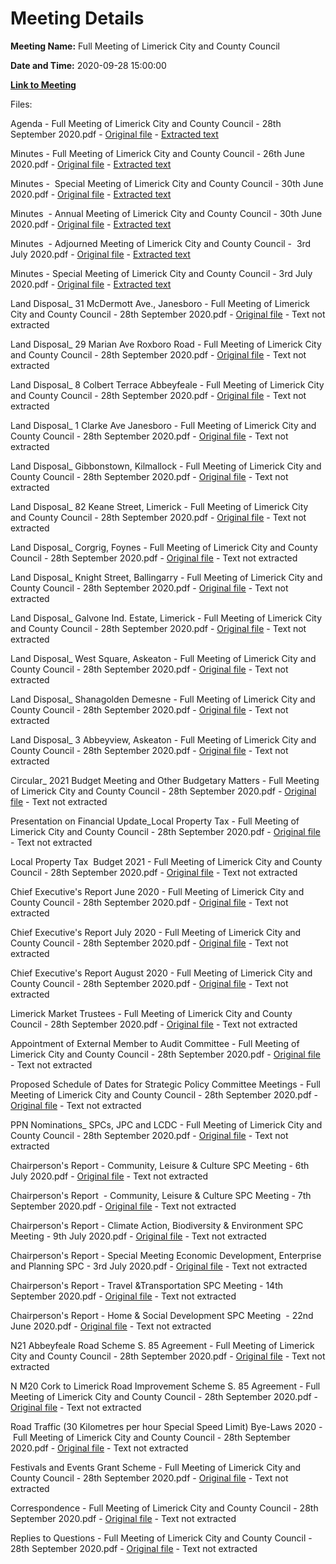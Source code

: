 # Meeting Details

**Meeting Name:** Full Meeting of Limerick City and County Council

**Date and Time:** 2020-09-28 15:00:00

**[Link to Meeting](https://www.limerick.ie/council/whats-on/full-meeting-limerick-city-and-county-council-37)**

Files: 

Agenda - Full Meeting of Limerick City and County Council - 28th September 2020.pdf - [Original file](https://www.limerick.ie/sites/default/files/media/documents/2020-09/00-agenda-september-council-meeting-28.09.2020.pdf) - [Extracted text](./Agenda%20-%C2%A0Full%20Meeting%20of%20Limerick%20City%20and%20County%20Council%20-%2028th%20September%202020.md)

Minutes - Full Meeting of Limerick City and County Council - 26th June 2020.pdf - [Original file](https://www.limerick.ie/sites/default/files/media/documents/2020-09/01-a-minutes-ordinary-meeting-26.06.2020.pdf) - [Extracted text](./Minutes%20-%20Full%20Meeting%20of%20Limerick%20City%20and%20County%20Council%20-%2026th%20June%202020.md)

Minutes -  Special Meeting of Limerick City and County Council - 30th June 2020.pdf - [Original file](https://www.limerick.ie/sites/default/files/media/documents/2020-09/01-b-minutes-special-meeting-30.06.2020.pdf) - [Extracted text](./Minutes%20-%C2%A0%20Special%20Meeting%20of%20Limerick%20City%20and%20County%20Council%20-%2030th%20June%202020.md)

Minutes  - Annual Meeting of Limerick City and County Council - 30th June 2020.pdf - [Original file](https://www.limerick.ie/sites/default/files/media/documents/2020-09/01-c-minutes-annual-meeting-30.06.2020.pdf) - [Extracted text](./Minutes%C2%A0%20-%20Annual%20Meeting%20of%20Limerick%20City%20and%20County%20Council%20-%2030th%20June%202020.md)

Minutes  - Adjourned Meeting of Limerick City and County Council -  3rd July 2020.pdf - [Original file](https://www.limerick.ie/sites/default/files/media/documents/2020-09/01-d-minutes-adjourned-meeting-03.07.2020.pdf) - [Extracted text](./Minutes%C2%A0%20-%20Adjourned%20Meeting%20of%20Limerick%20City%20and%20County%20Council%20-%C2%A0%203rd%20July%202020.md)

Minutes - Special Meeting of Limerick City and County Council - 3rd July 2020.pdf - [Original file](https://www.limerick.ie/sites/default/files/media/documents/2020-09/01-e-minutes-special-meeting-03.07.2020.pdf) - [Extracted text](./Minutes%20-%20Special%20Meeting%20of%20Limerick%20City%20and%20County%20Council%20-%203rd%20July%202020.md)

Land Disposal_ 31 McDermott Ave., Janesboro - Full Meeting of Limerick City and County Council - 28th September 2020.pdf - [Original file](https://www.limerick.ie/sites/default/files/media/documents/2020-09/02-a-land-disposal-31-mcdermott-ave.-janesboro.pdf) - Text not extracted

Land Disposal_ 29 Marian Ave Roxboro Road - Full Meeting of Limerick City and County Council - 28th September 2020.pdf - [Original file](https://www.limerick.ie/sites/default/files/media/documents/2020-09/02-b-land-disposal-29-marian-ave-roxboro-road.pdf) - Text not extracted

Land Disposal_ 8 Colbert Terrace Abbeyfeale - Full Meeting of Limerick City and County Council - 28th September 2020.pdf - [Original file](https://www.limerick.ie/sites/default/files/media/documents/2020-09/02-c-land-disposal-8-colbert-terrace-abbeyfeale.pdf) - Text not extracted

Land Disposal_ 1 Clarke Ave Janesboro - Full Meeting of Limerick City and County Council - 28th September 2020.pdf - [Original file](https://www.limerick.ie/sites/default/files/media/documents/2020-09/02-d-land-disposal-1-clarke-ave-janesboro.pdf) - Text not extracted

Land Disposal_ Gibbonstown, Kilmallock - Full Meeting of Limerick City and County Council - 28th September 2020.pdf - [Original file](https://www.limerick.ie/sites/default/files/media/documents/2020-09/02-e-land-disposal-gibbonstown-kilmallock.pdf) - Text not extracted

Land Disposal_ 82 Keane Street, Limerick - Full Meeting of Limerick City and County Council - 28th September 2020.pdf - [Original file](https://www.limerick.ie/sites/default/files/media/documents/2020-09/02-f-land-disposal-82-keane-street-limerick.pdf) - Text not extracted

Land Disposal_ Corgrig, Foynes - Full Meeting of Limerick City and County Council - 28th September 2020.pdf - [Original file](https://www.limerick.ie/sites/default/files/media/documents/2020-09/02-g-land-disposal-corgrig-foynes.pdf) - Text not extracted

Land Disposal_ Knight Street, Ballingarry - Full Meeting of Limerick City and County Council - 28th September 2020.pdf - [Original file](https://www.limerick.ie/sites/default/files/media/documents/2020-09/02-h-land-disposal-knight-street-ballingarry.pdf) - Text not extracted

Land Disposal_ Galvone Ind. Estate, Limerick - Full Meeting of Limerick City and County Council - 28th September 2020.pdf - [Original file](https://www.limerick.ie/sites/default/files/media/documents/2020-09/02-i-land-disposal-galvone-ind.-estate-limerick.pdf) - Text not extracted

Land Disposal_ West Square, Askeaton - Full Meeting of Limerick City and County Council - 28th September 2020.pdf - [Original file](https://www.limerick.ie/sites/default/files/media/documents/2020-09/02-j-land-disposal-west-square-askeaton.pdf) - Text not extracted

Land Disposal_ Shanagolden Demesne - Full Meeting of Limerick City and County Council - 28th September 2020.pdf - [Original file](https://www.limerick.ie/sites/default/files/media/documents/2020-09/02-k-land-disposal-shanagolden-demesne.pdf) - Text not extracted

Land Disposal_ 3 Abbeyview, Askeaton - Full Meeting of Limerick City and County Council - 28th September 2020.pdf - [Original file](https://www.limerick.ie/sites/default/files/media/documents/2020-09/02-l-land-disposal-3-abbeyview-askeaton.pdf) - Text not extracted

Circular_ 2021 Budget Meeting and Other Budgetary Matters - Full Meeting of Limerick City and County Council - 28th September 2020.pdf - [Original file](https://www.limerick.ie/sites/default/files/media/documents/2020-09/03-a-circular-2021-budget-meeting-and-other-budgetary-matters.pdf) - Text not extracted

Presentation on Financial Update_Local Property Tax - Full Meeting of Limerick City and County Council - 28th September 2020.pdf - [Original file](https://www.limerick.ie/sites/default/files/media/documents/2020-10/03-b-and-c-presentation-financial-update-and-lpt.pdf) - Text not extracted

Local Property Tax  Budget 2021 - Full Meeting of Limerick City and County Council - 28th September 2020.pdf - [Original file](https://www.limerick.ie/sites/default/files/media/documents/2020-09/03-c-local-property-tax-budget-2021.pdf) - Text not extracted

Chief Executive's Report June 2020 - Full Meeting of Limerick City and County Council - 28th September 2020.pdf - [Original file](https://www.limerick.ie/sites/default/files/media/documents/2020-09/03-e-i-chief-executive-report-june-2020.pdf) - Text not extracted

Chief Executive's Report July 2020 - Full Meeting of Limerick City and County Council - 28th September 2020.pdf - [Original file](https://www.limerick.ie/sites/default/files/media/documents/2020-09/03-e-ii-chief-executives-report-july-2020.pdf) - Text not extracted

Chief Executive's Report August 2020 - Full Meeting of Limerick City and County Council - 28th September 2020.pdf - [Original file](https://www.limerick.ie/sites/default/files/media/documents/2020-09/03-e-iii-chief-executives-report-august-2020.pdf) - Text not extracted

Limerick Market Trustees - Full Meeting of Limerick City and County Council - 28th September 2020.pdf - [Original file](https://www.limerick.ie/sites/default/files/media/documents/2020-09/03-f-limerick-market-trustees.pdf) - Text not extracted

Appointment of External Member to Audit Committee - Full Meeting of Limerick City and County Council - 28th September 2020.pdf - [Original file](https://www.limerick.ie/sites/default/files/media/documents/2020-09/03-g-appointment-of-external-member-to-audit-committee.pdf) - Text not extracted

Proposed Schedule of Dates for Strategic Policy Committee Meetings - Full Meeting of Limerick City and County Council - 28th September 2020.pdf - [Original file](https://www.limerick.ie/sites/default/files/media/documents/2020-09/03-h-proposed-schedule-of-dates-for-strategic-policy-committee-meetings.pdf) - Text not extracted

PPN Nominations_ SPCs, JPC and LCDC - Full Meeting of Limerick City and County Council - 28th September 2020.pdf - [Original file](https://www.limerick.ie/sites/default/files/media/documents/2020-09/03-i-ppn-nominations-spcs-jpc-and-lcdc.pdf) - Text not extracted

Chairperson's Report - Community, Leisure & Culture SPC Meeting - 6th July 2020.pdf - [Original file](https://www.limerick.ie/sites/default/files/media/documents/2020-09/03-j-i-i-chairs-report-comm-leis-culture-spc-meeting-06.07.2020.pdf) - Text not extracted

Chairperson's Report  - Community, Leisure & Culture SPC Meeting - 7th September 2020.pdf - [Original file](https://www.limerick.ie/sites/default/files/media/documents/2020-09/03-j-i-ii-chairs-report-comm-leisure-culture-spc-meeting-07.09.2020.pdf) - Text not extracted

Chairperson's Report - Climate Action, Biodiversity & Environment SPC Meeting - 9th July 2020.pdf - [Original file](https://www.limerick.ie/sites/default/files/media/documents/2020-09/03-j-ii-chairs-report-climate-action-biod-env-spc-meeting-09.07.2020.pdf) - Text not extracted

Chairperson's Report - Special Meeting Economic Development, Enterprise and Planning SPC - 3rd July 2020.pdf - [Original file](https://www.limerick.ie/sites/default/files/media/documents/2020-09/03-j-iii-chairs-report-special-meeting-econ-dev-spc-03.07.2020.pdf) - Text not extracted

Chairperson's Report - Travel &Transportation SPC Meeting - 14th September 2020.pdf - [Original file](https://www.limerick.ie/sites/default/files/media/documents/2020-09/03-j-iv-chairpersons-report-travel-transportation-spc-meeting-14.09.20.pdf) - Text not extracted

Chairperson's Report - Home & Social Development SPC Meeting  - 22nd June 2020.pdf - [Original file](https://www.limerick.ie/sites/default/files/media/documents/2020-09/03-j-v-chairs-report-home-soc.-dev-spc-meeting-22.06.2020.pdf) - Text not extracted

N21 Abbeyfeale Road Scheme S. 85 Agreement - Full Meeting of Limerick City and County Council - 28th September 2020.pdf - [Original file](https://www.limerick.ie/sites/default/files/media/documents/2020-09/04-a-n21-abbeyfeale-road-scheme-s.-85-agreement.pdf) - Text not extracted

N M20 Cork to Limerick Road Improvement Scheme S. 85 Agreement - Full Meeting of Limerick City and County Council - 28th September 2020.pdf - [Original file](https://www.limerick.ie/sites/default/files/media/documents/2020-09/04-b-n-m20-cork-to-limerick-road-improvement-scheme-s.-85-agreement.pdf) - Text not extracted

Road Traffic (30 Kilometres per hour Special Speed Limit) Bye-Laws 2020 - Full Meeting of Limerick City and County Council - 28th September 2020.pdf - [Original file](https://www.limerick.ie/sites/default/files/media/documents/2020-09/05-road-traffic-30-kilometres-per-hour-special-speed-limit-bye-laws-2020.pdf) - Text not extracted

Festivals and Events Grant Scheme - Full Meeting of Limerick City and County Council - 28th September 2020.pdf - [Original file](https://www.limerick.ie/sites/default/files/media/documents/2020-09/06-festivals-and-events-grant-scheme.pdf) - Text not extracted

Correspondence - Full Meeting of Limerick City and County Council - 28th September 2020.pdf - [Original file](https://www.limerick.ie/sites/default/files/media/documents/2020-09/22-correspondence-september-2020-meeting-of-council.pdf) - Text not extracted

Replies to Questions - Full Meeting of Limerick City and County Council - 28th September 2020.pdf - [Original file](https://www.limerick.ie/sites/default/files/media/documents/2020-09/replies-to-questions-meeting-of-council-28.09.2020.pdf) - Text not extracted

